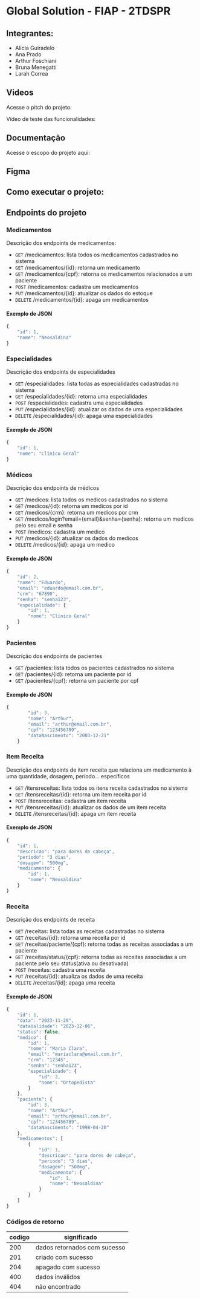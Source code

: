 # Global Solution - FIAP - 2TDSPR

## Integrantes:
* Alicia Guiradelo
* Ana Prado
* Arthur Foschiani
* Bruna Menegatti
* Larah Correa

## Videos
Acesse o pitch do projeto: 


Vídeo de teste das funcionalidades:
## Documentação
Acesse o escopo do projeto aqui:

## Figma


## Como executar o projeto: 


## Endpoints do projeto
### Medicamentos

Descrição dos endpoints de medicamentos:

- `GET` /medicamentos: lista todos os medicamentos cadastrados no sistema
- `GET` /medicamentos/{id}: retorna um medicamento
- `GET` /medicamentos/{cpf}: retorna os medicamentos relacionados a um paciente
- `POST` /medicamentos: cadastra um medicamentos
- `PUT` /medicamentos/{id}: atualizar os dados do estoque 
- `DELETE` /medicamentos/{id}: apaga um medicamentos

#### Exemplo de JSON
```js
{
    "id": 1,
    "nome": "Neosaldina"
}
```

### Especialidades

Descrição dos endpoints de especialidades

- `GET` /especialidades: lista todas as especialidades cadastradas no sistema
- `GET` /especialidades/{id}: retorna uma especialidades
- `POST` /especialidades: cadastra uma especialidades
- `PUT` /especialidades/{id}: atualizar os dados de uma especialidades 
- `DELETE` /especialidades/{id}: apaga uma especialidades

#### Exemplo de JSON
```js
{
    "id": 1,
    "nome": "Clinico Geral"
}
```

### Médicos

Descrição dos endpoints de médicos

- `GET` /medicos: lista todos os medicos cadastrados no sistema
- `GET` /medicos/{id}: retorna um medicos por id
- `GET` /medicos/{crm}: retorna um medicos por crm
- `GET` /medicos/login?email={email}&senha={senha}: retorna um medicos pelo seu email e senha
- `POST` /medicos: cadastra um medico
- `PUT` /medicos/{id}: atualizar os dados do medicos 
- `DELETE` /medicos/{id}: apaga um medico

#### Exemplo de JSON
```js
{
	"id": 2,
	"nome": "Eduardo",
	"email": "eduardo@email.com.br",
	"crm": "67890",
	"senha": "senha123",
	"especialidade": {
		"id": 1,
		"nome": "Clinico Geral"
	}
}
```

### Pacientes

Descrição dos endpoints de pacientes

- `GET` /pacientes: lista todos os pacientes cadastrados no sistema
- `GET` /pacientes/{id}: retorna um paciente por id
- `GET` /pacientes/{cpf}: retorna um paciente por cpf

#### Exemplo de JSON
```js
{
        "id": 3,
        "nome": "Arthur",
        "email": "arthur@email.com.br",
        "cpf": "123456789",
        "dataNascimento": "2003-12-21"
    }
```

### Item Receita

Descrição dos endpoints de item receita que relaciona um medicamento à uma quantidade, dosagem, período... específicos

- `GET` /itensreceitas: lista todos os itens receita cadastrados no sistema
- `GET` /itensreceitas/{id}: retorna um item receita por id
- `POST` /itensreceitas: cadastra um item receita
- `PUT` /itensreceitas/{id}: atualizar os dados de um item receita
- `DELETE` /itensreceitas/{id}: apaga um item receita

#### Exemplo de JSON
```js
{
    "id": 1,
    "descricao": "para dores de cabeça",
    "periodo": "3 dias",
    "dosagem": "500mg",
    "medicamento": {
        "id": 1,
        "nome": "Neosaldina"
    }
}
```

### Receita

Descrição dos endpoints de receita

- `GET` /receitas: lista todas as receitas cadastradas no sistema
- `GET` /receitas/{id}: retorna uma receita por id
- `GET` /receitas/paciente/{cpf}: retorna todas as receitas associadas a um paciente
- `GET` /receitas/status/{cpf}: retorna todas as receitas associadas a um paciente pelo seu status(ativa ou desativada)
- `POST` /receitas: cadastra uma receita
- `PUT` /receitas/{id}: atualiza os dados de uma receita
- `DELETE` /receitas/{id}: apaga uma receita

#### Exemplo de JSON
```js
{
    "id": 1,
    "data": "2023-11-29",
    "dataValidade": "2023-12-06",
    "status": false,
    "medico": {
        "id": 1,
        "nome": "Maria Clara",
        "email": "mariaclara@email.com.br",
        "crm": "12345",
        "senha": "senha123",
        "especialidade": {
            "id": 2,
            "nome": "Ortopedista"
        }
    },
    "paciente": {
        "id": 3,
        "nome": "Arthur",
        "email": "arthur@email.com.br",
        "cpf": "123456789",
        "dataNascimento": "1998-04-20"
    },
    "medicamentos": [
        {
            "id": 1,
            "descricao": "para dores de cabeça",
            "periodo": "3 dias",
            "dosagem": "500mg",
            "medicamento": {
                "id": 1,
                "nome": "Neosaldina"
            }
        }
    ]
}
```

### Códigos de retorno
|codigo| significado
|-|-
|200 | dados retornados com sucesso
|201 | criado com sucesso
|204 | apagado com sucesso
|400 | dados inválidos | violação de integridade com o banco
|404 | não encontrado






